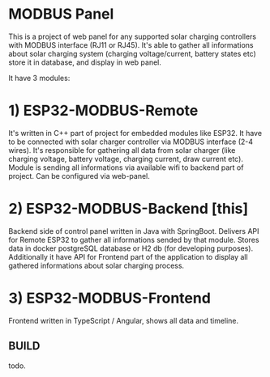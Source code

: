 # MODBUS Panel
This is a project of web panel for any supported solar charging controllers with MODBUS interface (RJ11 or RJ45).
It's able to gather all informations about solar charging system (charging voltage/current, battery states etc) store it in database, and display in web panel.

It have 3 modules:

# 1) ESP32-MODBUS-Remote

  It's written in C++ part of project for embedded modules like ESP32. It have to be connected with solar charger controller via MODBUS interface (2-4 wires).
  It's responsible for gathering all data from solar charger (like charging voltage, battery voltage, charging current, draw current etc). 
  Module is sending all informations via available wifi to backend part of project. Can be configured via web-panel.

# 2) ESP32-MODBUS-Backend [this]

Backend side of control panel written in Java with SpringBoot. Delivers API for Remote ESP32 to gather all informations sended by that module.
Stores data in docker postgreSQL database or H2 db (for developing purposes). 
Additionally it have API for Frontend part of the application to display all gathered informations about solar charging process.

# 3) ESP32-MODBUS-Frontend

Frontend written in TypeScript / Angular, shows all data and timeline.

## BUILD
todo.
